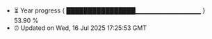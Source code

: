 - ⏳ Year progress { ████████████████▁▁▁▁▁▁▁▁▁▁▁▁▁▁ } 53.90 %
- ⏰ Updated on Wed, 16 Jul 2025 17:25:53 GMT

